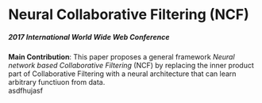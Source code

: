 # Neural Collaborative Filtering (NCF)

##### *2017 International World Wide Web Conference*

**Main Contribution**: This paper proposes a general framework *Neural network based Collaborative Filtering* (NCF) by replacing the inner product part of Collaborative Filtering with a neural architecture that can learn arbitrary functiuon from data.  
asdfhujasf
